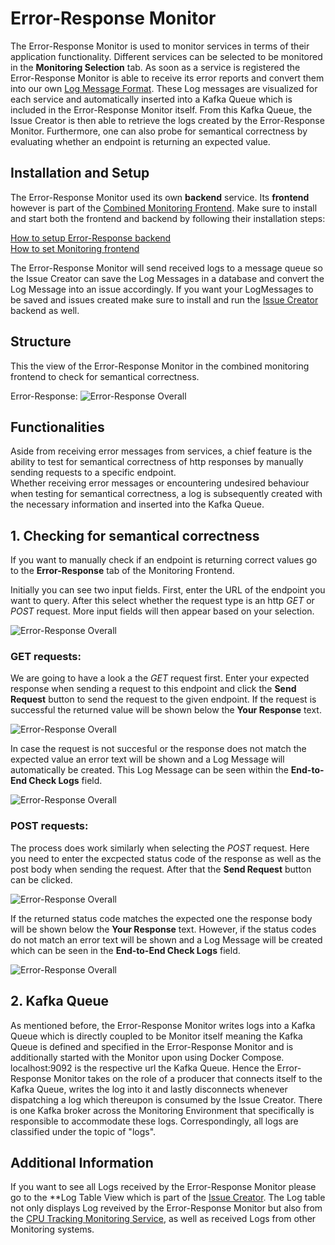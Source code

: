 
# Error-Response Monitor

The Error-Response Monitor is used to monitor services in terms of their application functionality. Different services can be selected to be monitored in the **Monitoring Selection** tab. As soon as a service is registered the Error-Response Monitor is able to receive its error reports and convert them into our own [Log Message Format](). These Log messages are visualized for each service and automatically inserted into a Kafka Queue which is included in the Error-Response Monitor itself. From this Kafka Queue, the Issue Creator is then able to retrieve the logs created by the Error-Response Monitor. 
Furthermore, one can also probe for semantical correctness by evaluating whether an endpoint is returning an expected value.

## Installation and Setup

The Error-Response Monitor used its own **backend** service. Its **frontend** however is part of the [Combined Monitoring Frontend](). Make sure to install and start both the frontend and backend by following their installation steps: 

[How to setup Error-Response backend](https://github.com/ccims/error-response-monitoring-service) \
[How to set Monitoring frontend](https://github.com/ccims/monitoring-frontend)

The Error-Response Monitor will send received logs to a message queue so the Issue Creator can save the Log Messages in a database and convert the Log Message into an issue accordingly. If you want your LogMessages to be saved and issues created make sure to install and run the [Issue Creator](https://github.com/ccims/issue-creator) backend as well. 


## Structure

This the view of the Error-Response Monitor in the combined monitoring frontend to check for semantical correctness.

Error-Response:
![Error-Response Overall](https://github.com/ccims/error-response-monitoring-service/blob/dev/documentation/Pics/Error_Response_overall.PNG?raw=true)

## Functionalities
Aside from receiving error messages from services, a chief feature is the ability to test for semantical correctness of http responses by manually sending requests to a specific endpoint. \
Whether receiving error messages or encountering undesired behaviour when testing for semantical correctness, a log is subsequently created with the necessary information and inserted into the Kafka Queue.

## 1. Checking for semantical correctness

If you want to manually check if an endpoint is returning correct values go to the **Error-Response** tab of the Monitoring Frontend. 

Initially you can see two input fields. First, enter the URL of the endpoint you want to query. After this select whether the request type is an http _GET_ or _POST_ request. More input fields will then appear based on your selection. 

![Error-Response Overall](https://github.com/ccims/error-response-monitoring-service/blob/dev/documentation/Pics/Error_response_URL_and_type.PNG?raw=true)

### GET requests:
We are going to have a look a the _GET_ request first. Enter your expected response when sending a request to this endpoint and click the **Send Request** button to send the request to the given endpoint. If the request is successful the returned value will be shown below the **Your Response** text. 

![Error-Response Overall](https://github.com/ccims/error-response-monitoring-service/blob/dev/documentation/Pics/Error_response_GET_success.PNG?raw=true)

In case the request is not succesful or the response does not match the expected value an error text will be shown and a Log Message will automatically be created. This Log Message can be seen within the **End-to-End Check Logs** field. 



![Error-Response Overall](https://github.com/ccims/error-response-monitoring-service/blob/dev/documentation/Pics/Error_response_GET_log.PNG?raw=true)

### POST requests:
The process does work similarly when selecting the _POST_ request. Here you need to enter the excpected status code of the response as well as the post body when sending the request. After that the **Send Request** button can be clicked. 

![Error-Response Overall](https://github.com/ccims/error-response-monitoring-service/blob/dev/documentation/Pics/Error_response_POST_success.PNG?raw=true)

If the returned status code matches the expected one the response body will be shown below the **Your Response** text. However, if the status codes do not match an error text will be shown and a Log Message will be created which can be seen in the **End-to-End Check Logs** field. 

![Error-Response Overall](https://github.com/ccims/error-response-monitoring-service/blob/dev/documentation/Pics/Error_response_POST_log.PNG?raw=true)

## 2. Kafka Queue
As mentioned before, the Error-Response Monitor writes logs into a Kafka Queue which is directly coupled to be Monitor itself meaning the Kafka Queue is defined and specified in the Error-Response Monitor and is additionally started with the Monitor upon using Docker Compose. localhost:9092 is the respective url the Kafka Queue. Hence the Error-Response Monitor takes on the role of a producer that connects itself to the Kafka Queue, writes the log into it and lastly disconnects whenever dispatching a log which thereupon is consumed by the Issue Creator. There is one Kafka broker across the Monitoring Environment that specifically is responsible to accommodate these logs. Correspondingly, all logs are classified under the topic of "logs".

## Additional Information

If you want to see all Logs received by the Error-Response Monitor please go to the **Log Table View which is part of the [Issue Creator](https://ccims.github.io/overview-and-documentation/issue-creator). The Log table not only displays Log reveived by the Error-Response Monitor but also from the [CPU Tracking Monitoring Service](https://ccims.github.io/overview-and-documentation/cpu-tracking-monitor), as well as received Logs from other Monitoring systems. 
